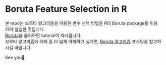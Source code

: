 # Boruta Feature Selection in R


본 repo는 보루타 알고리즘을 이용한 변수 선택 방법을 R의 Boruta package를 이용하여 실습한 것입니다.  
[Boruta](https://eeyem.github.io/Boruta/Boruta.html)을 클릭하면 tutorial이 제시됩니다.   
보루타 알고리즘에 대해 좀 더 넓게 이해하고 싶다면, [Boruta 알고리즘](https://syj9700.tistory.com/50) 포스팅을 참고하시길 바랍니다.   

See you🤗
